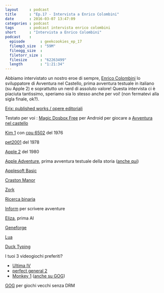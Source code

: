 ```yaml
---
layout     : podcast
title      : "Ep.17 - Intervista a Enrico Colombini"
date       : 2016-03-07 13:47:09
categories : podcast
tags       : podcast intervista enrico colombini
short      : "Intervista a Enrico Colombini"
podcast    :
  episode       : geekcookies_ep_17
  filemp3_size  : "59M"
  fileogg_size  :
  filetorr_size :
  filesize      : "62263499"
  length        : "1:21:34"
---
```


Abbiamo intervistato un nostro eroe di sempre, [Enrico Colombini](http://www.erix.it) lo sviluppatore di Avventura nel Castello, prima avventura testuale in italiano (su Apple 2) e soprattutto un nerd di assoluto valore! Questa intervista ci è piaciuta tantissimo, speriamo sia lo stesso anche per voi! (non fermatevi alla sigla finale, ok?).

<!-- more -->

[Erix: published works / opere editoriali](http://www.erix.it/opere.html)

Testato per voi : [Magic Dosbox Free](https://play.google.com/store/apps/details?id%3Dbruenor.magicbox.free%26hl%3Den&sa=D&ust=1457380055992000&usg=AFQjCNERn0pS5zcSr-lbfUDTAFudURn_Hg) per Android per giocare a [Avventura nel castello](http://www.erix.it/avventure.html%23cast)

[Kim 1](https://en.wikipedia.org/wiki/KIM-1) con [cpu 6502](https://it.wikipedia.org/wiki/MOS_6502) del 1976

[pet2001](https://it.wikipedia.org/wiki/Commodore_PET) del 1978

[Apple 2](https://it.wikipedia.org/wiki/Apple_II) del 1980

[Apple Adventure](http://inform-fiction.org/manual/html/s45.html&sa=D&ust=1457380055995000&usg=AFQjCNF20pua3PhEAJAFZgBlHq70PgxOOA), prima avventura testuale della storia ([anche qui](http://www.erix.it/retro/storia_cast.html))

[Applesoft Basic](https://it.wikipedia.org/wiki/Applesoft_BASIC)

[Craston Manor](https://en.wikipedia.org/wiki/Cranston_Manor)

[Zork](https://it.wikipedia.org/wiki/Zork)

[Ricerca binaria](https://it.wikipedia.org/wiki/Ricerca_dicotomica)

[Inform](https://it.wikipedia.org/wiki/Inform) per scrivere avventure

[Eliza](https://en.wikipedia.org/wiki/ELIZA), prima AI

[Geneforge](http://www.gog.com/game/geneforge_15)

[Lua](http://www.lua.org/about.html)

[Duck Typing](https://en.wikipedia.org/wiki/Duck_typing)

I tuoi 3 videogiochi preferiti?

-   [Ultima IV](https://it.wikipedia.org/wiki/Ultima_IV)
-   [perfect general 2](http://www.theisozone.com/downloads/pc/dos-games/perfect-general-2-the-dosbox/)
-   [Monkey 1](https://it.wikipedia.org/wiki/The_Secret_of_Monkey_Island&sa=D&ust=1457380056005000&usg=AFQjCNEiIUw7bxYfHXL8xlftvUkhGLkxDA) ([anche su GOG](http://www.gog.com/game/the_secret_of_monkey_island_special_edition))

[GOG](http://www.gog.com/) per giochi vecchi senza DRM
